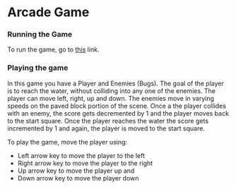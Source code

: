 Arcade Game
===============================


### Running the Game

To run the game, go to [this](https://ut-24.github.io/Udacity/arcadeGame/) link.

### Playing the game
In this game you have a Player and Enemies (Bugs). The goal of the player is to reach the water, without colliding into any one of the enemies. The player can move left, right, up and down. The enemies move in varying speeds on the paved block portion of the scene. Once a the player collides with an enemy, the score gets decremented by 1 and the player moves back to the start square. Once the player reaches the water the score gets incremented by 1 and again, the player is moved to the start square.

To play the game, move the player using:

* Left arrow key to move the player to the left
* Right arrow key to move the player to the right
* Up arrow key to move the player up and 
* Down  arrow key to move the player down

